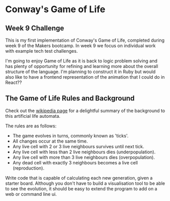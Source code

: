 Conway's Game of Life
======

Week 9 Challenge
----

This is my first implementation of Conway's Game of Life, completed during week 9 of the Makers bootcamp. In week 9 we focus on individual work with example tech test challenges.

I'm going to enjoy Game of Life as it is back to logic problem solving and has plenty of opportunity for refining and learning more about the overall structure of the language. I'm planning to construct it in Ruby but would also like to have a frontend representation of the animation that I could do in React??

The Game of Life Rules and Background
-----
Check out the [wikipedia page](https://en.wikipedia.org/wiki/Conway%27s_Game_of_Life) for a delightful summary of the background to this artificial life automata.

The rules are as follows:

- The game evolves in turns, commonly known as 'ticks'.  
- All changes occur at the same time.  
- Any live cell with 2 or 3 live neighbours survives until next tick.  
- Any live cell with less than 2 live neighbours dies (underpopulation).  
- Any live cell with more than 3 live neighbours dies (overpopulation).  
- Any dead cell with exactly 3 neighbours becomes a live cell (reproduction).  

Write code that is capable of calculating each new generation, given a starter board. Although you don't have to build a visualisation tool to be able to see the evolution, it should be easy to extend the program to add on a web or command line ui.
